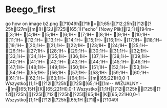# Beego_first
 go how on image b2.png
[?1049h[?1h=[1;65r[?12;25h[?12l[?25h[27m[m[H[2J[?25l[65;1H"echo" [Nowy Plik][2;1H[94m~                                                                                                                                                                                                                                             [3;1H~                                                                                                                                                                                                                                             [4;1H~                                                                                                                                                                                                                                             [5;1H~                                                                                                                                                                                                                                             [6;1H~                                                                                                                                                                                                                                             [7;1H~                                                                                                                                                                                                                                             [8;1H~                                                                                                                                                                                                                                             [9;1H~                                                                                                                                                                                                                                             [10;1H~                                                                                                                                                                                                                                             [11;1H~                                                                                                                                                                                                                                             [12;1H~                                                                                                                                                                                                                                             [13;1H~                                                                                                                                                                                                                                             [14;1H~                                                                                                                                                                                                                                             [15;1H~                                                                                                                                                                                                                                             [16;1H~                                                                                                                                                                                                                                             [17;1H~                                                                                                                                                                                                                                             [18;1H~                                                                                                                                                                                                                                             [19;1H~                                                                                                                                                                                                                                             [20;1H~                                                                                                                                                                                                                                             [21;1H~                                                                                                                                                                                                                                             [22;1H~                                                                                                                                                                                                                                             [23;1H~                                                                                                                                                                                                                                             [24;1H~                                                                                                                                                                                                                                             [25;1H~                                                                                                                                                                                                                                             [26;1H~                                                                                                                                                                                                                                             [27;1H~                                                                                                                                                                                                                                             [28;1H~                                                                                                                                                                                                                                             [29;1H~                                                                                                                                                                                                                                             [30;1H~                                                                                                                                                                                                                                             [31;1H~                                                                                                                                                                                                                                             [32;1H~                                                                                                                                                                                                                                             [33;1H~                                                                                                                                                                                                                                             [34;1H~                                                                                                                                                                                                                                             [35;1H~                                                                                                                                                                                                                                             [36;1H~                                                                                                                                                                                                                                             [37;1H~                                                                                                                                                                                                                                             [38;1H~                                                                                                                                                                                                                                             [39;1H~                                                                                                                                                                                                                                             [40;1H~                                                                                                                                                                                                                                             [41;1H~                                                                                                                                                                                                                                             [42;1H~                                                                                                                                                                                                                                             [43;1H~                                                                                                                                                                                                                                             [44;1H~                                                                                                                                                                                                                                             [45;1H~                                                                                                                                                                                                                                             [46;1H~                                                                                                                                                                                                                                             [47;1H~                                                                                                                                                                                                                                             [48;1H~                                                                                                                                                                                                                                             [49;1H~                                                                                                                                                                                                                                             [50;1H~                                                                                                                                                                                                                                             [51;1H~                                                                                                                                                                                                                                             [52;1H~                                                                                                                                                                                                                                             [53;1H~                                                                                                                                                                                                                                             [54;1H~                                                                                                                                                                                                                                             [55;1H~                                                                                                                                                                                                                                             [56;1H~                                                                                                                                                                                                                                             [57;1H~                                                                                                                                                                                                                                             [58;1H~                                                                                                                                                                                                                                             [59;1H~                                                                                                                                                                                                                                             [60;1H~                                                                                                                                                                                                                                             [61;1H~                                                                                                                                                                                                                                             [62;1H~                                                                                                                                                                                                                                             [63;1H~                                                                                                                                                                                                                                             [64;1H~                                                                                                                                                                                                                                             [m[65;221H0,0-1    Wszystko[1;1H[?12l[?25h[?25l[65;1H[1m-- WIZUALNY --[m[65;15H[K[65;221H0,0-1    Wszystko[1;1H[?12l[?25h[?25l[?12l[?25h[?25l[?12l[?25h[?25l[65;1H[K[65;221H0,0-1    Wszystko[1;1H[?12l[?25h[65;1H
[?1l>[?1049l
